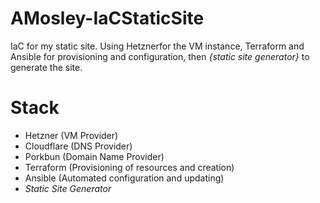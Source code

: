 # AMosley-IaCStaticSite
IaC for my static site. Using Hetznerfor the VM instance, Terraform and Ansible for provisioning and configuration, then *{static site generator}* to generate the site.

# Stack
- Hetzner (VM Provider)
- Cloudflare (DNS Provider)
- Porkbun (Domain Name Provider)
- Terraform (Provisioning of resources and creation)
- Ansible (Automated configuration and updating)
- *Static Site Generator*
